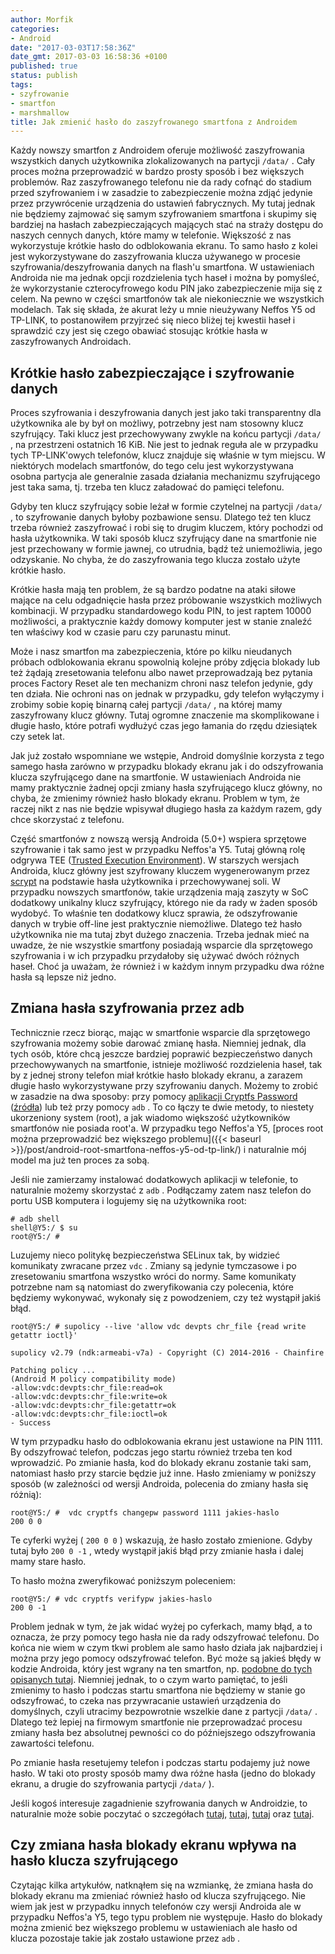 ```yaml
---
author: Morfik
categories:
- Android
date: "2017-03-03T17:58:36Z"
date_gmt: 2017-03-03 16:58:36 +0100
published: true
status: publish
tags:
- szyfrowanie
- smartfon
- marshmallow
title: Jak zmienić hasło do zaszyfrowanego smartfona z Androidem
---
```


Każdy nowszy smartfon z Androidem oferuje możliwość zaszyfrowania wszystkich danych użytkownika
zlokalizowanych na partycji `/data/` . Cały proces można przeprowadzić w bardzo prosty sposób i bez
większych problemów. Raz zaszyfrowanego telefonu nie da rady cofnąć do stadium przed szyfrowaniem i
w zasadzie to zabezpieczenie można zdjąć jedynie przez przywrócenie urządzenia do ustawień
fabrycznych. My tutaj jednak nie będziemy zajmować się samym szyfrowaniem smartfona i skupimy się
bardziej na hasłach zabezpieczających mających stać na straży dostępu do naszych cennych danych,
które mamy w telefonie. Większość z nas wykorzystuje krótkie hasło do odblokowania ekranu. To samo
hasło z kolei jest wykorzystywane do zaszyfrowania klucza używanego w procesie
szyfrowania/deszyfrowania danych na flash'u smartfona. W ustawieniach Androida nie ma jednak opcji
rozdzielenia tych haseł i można by pomyśleć, że wykorzystanie czterocyfrowego kodu PIN jako
zabezpieczenie mija się z celem. Na pewno w części smartfonów tak ale niekoniecznie we wszystkich
modelach. Tak się składa, że akurat leży u mnie nieużywany Neffos Y5 od TP-LINK, to postanowiłem
przyjrzeć się nieco bliżej tej kwestii haseł i sprawdzić czy jest się czego obawiać stosując krótkie
hasła w zaszyfrowanych Androidach.

<!--more-->
## Krótkie hasło zabezpieczające i szyfrowanie danych

Proces szyfrowania i deszyfrowania danych jest jako taki transparentny dla użytkownika ale by był on
możliwy, potrzebny jest nam stosowny klucz szyfrujący. Taki klucz jest przechowywany zwykle na końcu
partycji `/data/` , na przestrzeni ostatnich 16 KiB. Nie jest to jednak reguła ale w przypadku tych
TP-LINK'owych telefonów, klucz znajduje się właśnie w tym miejscu. W niektórych modelach smartfonów,
do tego celu jest wykorzystywana osobna partycja ale generalnie zasada działania mechanizmu
szyfrującego jest taka sama, tj. trzeba ten klucz załadować do pamięci telefonu.

Gdyby ten klucz szyfrujący sobie leżał w formie czytelnej na partycji `/data/` , to szyfrowanie
danych byłoby pozbawione sensu. Dlatego też ten klucz trzeba również zaszyfrować i robi się to
drugim kluczem, który pochodzi od hasła użytkownika. W taki sposób klucz szyfrujący dane na
smartfonie nie jest przechowany w formie jawnej, co utrudnia, bądź też uniemożliwia, jego
odzyskanie. No chyba, że do zaszyfrowania tego klucza zostało użyte krótkie hasło.

Krótkie hasła mają ten problem, że są bardzo podatne na ataki siłowe mające na celu odgadnięcie
hasła przez próbowanie wszystkich możliwych kombinacji. W przypadku standardowego kodu PIN, to jest
raptem 10000 możliwości, a praktycznie każdy domowy komputer jest w stanie znaleźć ten właściwy kod
w czasie paru czy parunastu minut.

Może i nasz smartfon ma zabezpieczenia, które po kilku nieudanych próbach odblokowania ekranu
spowolnią kolejne próby zdjęcia blokady lub też żądają zresetowania telefonu albo nawet
przeprowadzają bez pytania proces Factory Reset ale ten mechanizm chroni nasz telefon jedynie, gdy
ten działa. Nie ochroni nas on jednak w przypadku, gdy telefon wyłączymy i zrobimy sobie kopię
binarną całej partycji `/data/` , na której mamy zaszyfrowany klucz główny. Tutaj ogromne znaczenie
ma skomplikowane i długie hasło, które potrafi wydłużyć czas jego łamania do rzędu dziesiątek czy
setek lat.

Jak już zostało wspomniane we wstępie, Android domyślnie korzysta z tego samego hasła zarówno w
przypadku blokady ekranu jak i do odszyfrowania klucza szyfrującego dane na smartfonie. W
ustawieniach Androida nie mamy praktycznie żadnej opcji zmiany hasła szyfrującego klucz główny, no
chyba, że zmienimy również hasło blokady ekranu. Problem w tym, że raczej nikt z nas nie będzie
wpisywał długiego hasła za każdym razem, gdy chce skorzystać z telefonu.

Część smartfonów z nowszą wersją Androida (5.0+) wspiera sprzętowe szyfrowanie i tak samo jest w
przypadku Neffos'a Y5. Tutaj główną rolę odgrywa TEE ([Trusted Execution
Environment](https://source.android.com/security/trusty/)). W starszych wersjach Androida, klucz
główny jest szyfrowany kluczem wygenerowanym przez [scrypt](https://en.wikipedia.org/wiki/Scrypt)
na podstawie hasła użytkownika i przechowywanej soli. W przypadku nowszych smartfonów, takie
urządzenia mają zaszyty w SoC dodatkowy unikalny klucz szyfrujący, którego nie da rady w żaden
sposób wydobyć. To właśnie ten dodatkowy klucz sprawia, że odszyfrowanie danych w trybie off-line
jest praktycznie niemożliwe. Dlatego też hasło użytkownika nie ma tutaj zbyt dużego znaczenia.
Trzeba jednak mieć na uwadze, że nie wszystkie smartfony posiadają wsparcie dla sprzętowego
szyfrowania i w ich przypadku przydałoby się używać dwóch różnych haseł. Choć ja uważam, że również
i w każdym innym przypadku dwa różne hasła są lepsze niż jedno.

## Zmiana hasła szyfrowania przez adb

Technicznie rzecz biorąc, mając w smartfonie wsparcie dla sprzętowego szyfrowania możemy sobie
darować zmianę hasła. Niemniej jednak, dla tych osób, które chcą jeszcze bardziej poprawić
bezpieczeństwo danych przechowywanych na smartfonie, istnieje możliwość rozdzielenia haseł, tak by
z jednej strony telefon miał krótkie hasło blokady ekranu, a zarazem długie hasło wykorzystywane
przy szyfrowaniu danych. Możemy to zrobić w zasadzie na dwa sposoby: przy pomocy [aplikacji Cryptfs
Password](https://play.google.com/store/apps/details?id=org.nick.cryptfs.passwdmanager)
([źródła](https://github.com/nelenkov/cryptfs-password-manager)) lub też przy pomocy `adb` . To
co łączy te dwie metody, to niestety ukorzeniony system (root), a jak wiadomo większość użytkowników
smartfonów nie posiada root'a. W przypadku tego Neffos'a Y5, [proces root można przeprowadzić bez
większego problemu]({{< baseurl >}}/post/android-root-smartfona-neffos-y5-od-tp-link/) i
naturalnie mój model ma już ten proces za sobą.

Jeśli nie zamierzamy instalować dodatkowych aplikacji w telefonie, to naturalnie możemy skorzystać z
`adb` . Podłączamy zatem nasz telefon do portu USB komputera i logujemy się na użytkownika root:

    # adb shell
    shell@Y5:/ $ su
    root@Y5:/ #

Luzujemy nieco politykę bezpieczeństwa SELinux tak, by widzieć komunikaty zwracane przez `vdc` .
Zmiany są jedynie tymczasowe i po zresetowaniu smartfona wszystko wróci do normy. Same komunikaty
potrzebne nam są natomiast do zweryfikowania czy polecenia, które będziemy wykonywać, wykonały się z
powodzeniem, czy też wystąpił jakiś błąd.

    root@Y5:/ # supolicy --live 'allow vdc devpts chr_file {read write getattr ioctl}'

    supolicy v2.79 (ndk:armeabi-v7a) - Copyright (C) 2014-2016 - Chainfire

    Patching policy ...
    (Android M policy compatibility mode)
    -allow:vdc:devpts:chr_file:read=ok
    -allow:vdc:devpts:chr_file:write=ok
    -allow:vdc:devpts:chr_file:getattr=ok
    -allow:vdc:devpts:chr_file:ioctl=ok
    - Success

W tym przypadku hasło do odblokowania ekranu jest ustawione na PIN 1111. By odszyfrować telefon,
podczas jego startu również trzeba ten kod wprowadzić. Po zmianie hasła, kod do blokady ekranu
zostanie taki sam, natomiast hasło przy starcie będzie już inne. Hasło zmieniamy w poniższy sposób
(w zależności od wersji Androida, polecenia do zmiany hasła się różnią):

    root@Y5:/ #  vdc cryptfs changepw password 1111 jakies-haslo
    200 0 0

Te cyferki wyżej ( `200 0 0` ) wskazują, że hasło zostało zmienione. Gdyby tutaj było `200 0 -1` ,
wtedy wystąpił jakiś błąd przy zmianie hasła i dalej mamy stare hasło.

To hasło można zweryfikować poniższym poleceniem:

    root@Y5:/ # vdc cryptfs verifypw jakies-haslo
    200 0 -1

Problem jednak w tym, że jak widać wyżej po cyferkach, mamy błąd, a to oznacza, że przy pomocy tego
hasła nie da rady odszyfrować telefonu. Do końca nie wiem w czym tkwi problem ale samo hasło działa
jak najbardziej i można przy jego pomocy odszyfrować telefon. Być może są jakieś błędy w kodzie
Androida, który jest wgrany na ten smartfon, np. [podobne do tych opisanych
tutaj](https://github.com/nelenkov/cryptfs-password-manager/issues/14). Niemniej jednak, to o czym
warto pamiętać, to jeśli zmienimy to hasło i podczas startu smartfona nie będziemy w stanie go
odszyfrować, to czeka nas przywracanie ustawień urządzenia do domyślnych, czyli utracimy
bezpowrotnie wszelkie dane z partycji `/data/` . Dlatego też lepiej na firmowym smartfonie nie
przeprowadzać procesu zmiany hasła bez absolutnej pewności co do późniejszego odszyfrowania
zawartości telefonu.

Po zmianie hasła resetujemy telefon i podczas startu podajemy już nowe hasło. W taki oto prosty
sposób mamy dwa różne hasła (jedno do blokady ekranu, a drugie do szyfrowania partycji `/data/` ).

Jeśli kogoś interesuje zagadnienie szyfrowania danych w Androidzie, to naturalnie może sobie
poczytać o szczegółach [tutaj](https://source.android.com/security/encryption/full-disk),
[tutaj](https://source.android.com/security/trusty/),
[tutaj](https://nelenkov.blogspot.com/2014/10/revisiting-android-disk-encryption.html) oraz
[tutaj](https://nelenkov.blogspot.com/2012/08/changing-androids-disk-encryption.html).

## Czy zmiana hasła blokady ekranu wpływa na hasło klucza szyfrującego

Czytając kilka artykułów, natknąłem się na wzmiankę, że zmiana hasła do blokady ekranu ma zmieniać
również hasło od klucza szyfrującego. Nie wiem jak jest w przypadku innych telefonów czy wersji
Androida ale w przypadku Neffos'a Y5, tego typu problem nie występuje. Hasło do blokady można
zmienić bez większego problemu w ustawieniach ale hasło od klucza pozostaje takie jak zostało
ustawione przez `adb` .
